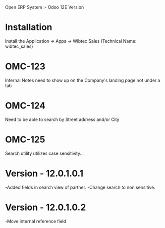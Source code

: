 Open ERP System :- Odoo 12E Version 

Installation 
============
Install the Application => Apps -> Wibtec Sales (Technical Name: wibtec_sales)

OMC-123
============
Internal Notes need to show up on the Company's landing page not under a tab
        
OMC-124
=============
Need to be able to search by Street address and/or City

OMC-125 
==============
Search utility utilizes case sensitivity...

Version - 12.0.1.0.1
=====================
-Added fields in search view of partner.
-Change search to non sensitive.

Version - 12.0.1.0.2
====================
-Move internal reference field
